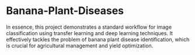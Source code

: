 # Banana-Plant-Diseases
In essence, this project demonstrates a standard workflow for image classification using transfer learning and deep learning techniques. It effectively tackles the problem of banana plant disease identification, which is crucial for agricultural management and yield optimization.
